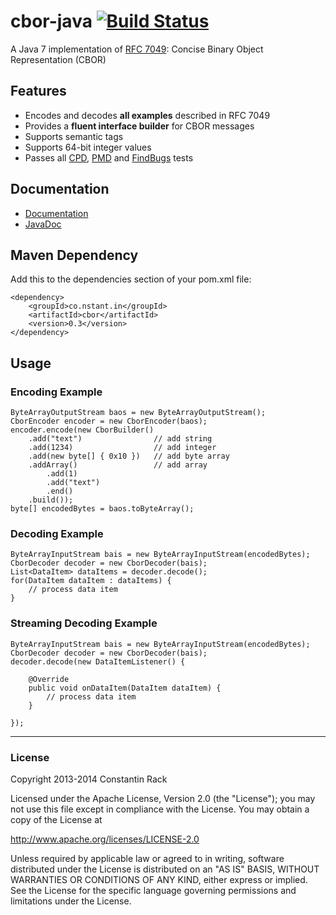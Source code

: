 cbor-java [![Build Status](https://travis-ci.org/c-rack/cbor-java.png)](https://travis-ci.org/c-rack/cbor-java)
=========

A Java 7 implementation of [RFC 7049](http://tools.ietf.org/html/rfc7049): Concise Binary Object Representation (CBOR)

## Features

* Encodes and decodes **all examples** described in RFC 7049
* Provides a **fluent interface builder** for CBOR messages
* Supports semantic tags
* Supports 64-bit integer values
* Passes all [CPD](http://c-rack.github.io/cbor-java/cpd.html), [PMD](http://c-rack.github.io/cbor-java/pmd.html) and [FindBugs](http://c-rack.github.io/cbor-java/findbugs.html) tests

## Documentation

* [Documentation](http://c-rack.github.io/cbor-java/)
* [JavaDoc](http://c-rack.github.io/cbor-java/apidocs/index.html)

## Maven Dependency

Add this to the dependencies section of your pom.xml file:

    <dependency>
        <groupId>co.nstant.in</groupId>
        <artifactId>cbor</artifactId>
        <version>0.3</version>
    </dependency>

## Usage

### Encoding Example

    ByteArrayOutputStream baos = new ByteArrayOutputStream();
    CborEncoder encoder = new CborEncoder(baos);
    encoder.encode(new CborBuilder()
        .add("text")                // add string
        .add(1234)                  // add integer
        .add(new byte[] { 0x10 })   // add byte array
        .addArray()                 // add array
            .add(1)
            .add("text")
            .end()
        .build());
    byte[] encodedBytes = baos.toByteArray();

### Decoding Example

    ByteArrayInputStream bais = new ByteArrayInputStream(encodedBytes);
    CborDecoder decoder = new CborDecoder(bais);
    List<DataItem> dataItems = decoder.decode();
    for(DataItem dataItem : dataItems) {
        // process data item
    }

### Streaming Decoding Example

    ByteArrayInputStream bais = new ByteArrayInputStream(encodedBytes);
    CborDecoder decoder = new CborDecoder(bais);
    decoder.decode(new DataItemListener() {

        @Override
        public void onDataItem(DataItem dataItem) {
            // process data item
        }

    });

---

### License

Copyright 2013-2014 Constantin Rack

Licensed under the Apache License, Version 2.0 (the "License"); you may not use this file except in compliance with the License. You may obtain a copy of the License at

   http://www.apache.org/licenses/LICENSE-2.0

Unless required by applicable law or agreed to in writing, software distributed under the License is distributed on an "AS IS" BASIS, WITHOUT WARRANTIES OR CONDITIONS OF ANY KIND, either express or implied. See the License for the specific language governing permissions and limitations under the License.
